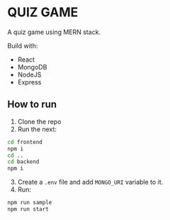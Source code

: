 # QUIZ GAME

A quiz game using MERN stack.

Build with:
- React
- MongoDB
- NodeJS
- Express

## How to run

1. Clone the repo
2. Run the next:
```bash
cd frontend
npm i 
cd ..
cd backend
npm i
```
3. Create a `.env` file and add `MONGO_URI` variable to it.
4. Run:
```bash
npm run sample
npm run start
```